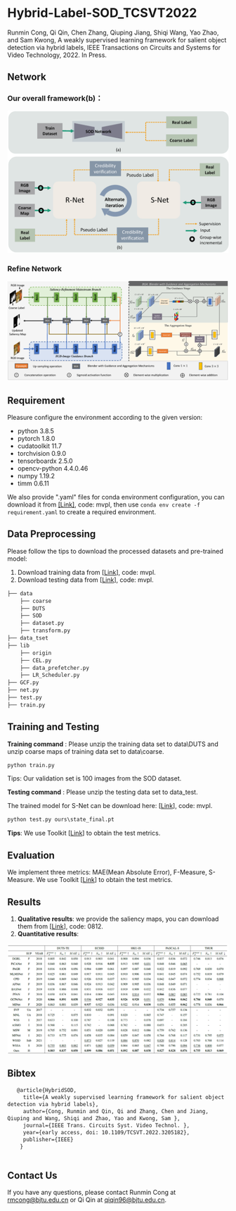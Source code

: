 # Hybrid-Label-SOD_TCSVT2022

Runmin Cong, Qi Qin, Chen Zhang, Qiuping Jiang, Shiqi Wang, Yao Zhao, and Sam Kwong, A weakly supervised learning framework for salient object detection via hybrid labels, IEEE Transactions on Circuits and Systems for Video Technology, 2022. In Press.

## Network

### Our overall framework(b)：

![image](figures/General_Framework.png)

### Refine Network

![image](figures/R-Net.png)


## Requirement

Pleasure configure the environment according to the given version:

- python 3.8.5
- pytorch 1.8.0
- cudatoolkit 11.7
- torchvision 0.9.0
- tensorboardx 2.5.0
- opencv-python 4.4.0.46
- numpy 1.19.2
- timm 0.6.11

We also provide ".yaml" files for conda environment configuration, you can download it from [[Link]](https://pan.baidu.com/s/1vj9_DCUoMukcVVNiXBlb1g), code: mvpl, then use `conda env create -f requirement.yaml` to create a required environment.

## Data Preprocessing

 Please follow the tips to download the processed datasets and pre-trained model:

 1. Download training data  from [[Link](https://pan.baidu.com/s/1rE24g_NCsAoIUrp4bBrr0A)], code: mvpl.
2. Download testing data from [[Link](https://pan.baidu.com/s/1qrU_buTa8LpnE3f0GrDqlQ)], code: mvpl.


```python
├── data
    ├── coarse
    ├── DUTS
    ├── SOD
    ├── dataset.py 
    ├── transform.py
├── data_tset
├── lib
    ├── origin
    ├── CEL.py
    ├── data_prefetcher.py
    ├── LR_Scheduler.py
├── GCF.py
├── net.py
├── test.py
├── train.py
```


## Training and Testing

**Training command** :
Please unzip the training data set to data\DUTS and unzip coarse maps of training data set to data\coarse.
```python
python train.py
```
Tips: Our validation set is 100 images from the SOD dataset.

**Testing command** :
Please unzip the testing data set to data_test.

The trained model for S-Net can be download here: [[Link](https://pan.baidu.com/s/17pz3HVInUS7wnUN2v2s_Yw)], code: mvpl.
```python
python test.py ours\state_final.pt
```
**Tips**: We use Toolkit [[Link](https://github.com/zyjwuyan/SOD_Evaluation_Metrics)] to obtain the test metrics.

## Evaluation
We implement three metrics: MAE(Mean Absolute Error), F-Measure, S-Measure.
We use Toolkit [[Link](https://github.com/zyjwuyan/SOD_Evaluation_Metrics)] to obtain the test metrics.
## Results

1. **Qualitative results**: we provide the saliency maps, you can download them from [[Link](https://panthree1.baidu.com/s/1yDlwuOgqTKkO3LDXqyfQ2w)], code: 0812.
2. **Quantitative results**: 

![image](figures/result.png)



## Bibtex
```
   @article{HybridSOD,
     title={A weakly supervised learning framework for salient object detection via hybrid labels},
     author={Cong, Runmin and Qin, Qi and Zhang, Chen and Jiang, Qiuping and Wang, Shiqi and Zhao, Yao and Kwong, Sam },
     journal={IEEE Trans. Circuits Syst. Video Technol. },
     year={early access, doi: 10.1109/TCSVT.2022.3205182},
     publisher={IEEE}
    }
  
```
## Contact Us
If you have any questions, please contact Runmin Cong at [rmcong@bjtu.edu.cn](mailto:rmcong@bjtu.edu.cn) or Qi Qin at [qiqin96@bjtu.edu.cn](mailto:qiqin96@bjtu.edu.cn).

